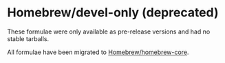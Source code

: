 # Homebrew/devel-only (deprecated)
These formulae were only available as pre-release versions and had no stable tarballs.

All formulae have been migrated to [Homebrew/homebrew-core](https://github.com/Homebrew/homebrew-core).
